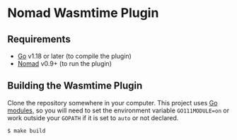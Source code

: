 Nomad Wasmtime Plugin
==========

Requirements
-------------------

- [Go](https://golang.org/doc/install) v1.18 or later (to compile the plugin)
- [Nomad](https://www.nomadproject.io/downloads.html) v0.9+ (to run the plugin)

Building the Wasmtime Plugin
-------------------

Clone the repository somewhere in your computer. This project uses
[Go modules,](https://blog.golang.org/using-go-modules) so you will need to set
the environment variable `GO111MODULE=on` or work outside your `GOPATH` if it
is set to `auto` or not declared.

```sh
$ make build
```
